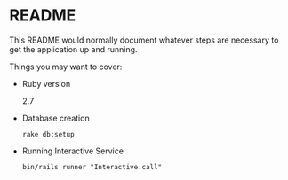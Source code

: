 # README

This README would normally document whatever steps are necessary to get the
application up and running.

Things you may want to cover:

- Ruby version

  2.7

- Database creation

  `rake db:setup`

- Running Interactive Service

  `bin/rails runner "Interactive.call"`
